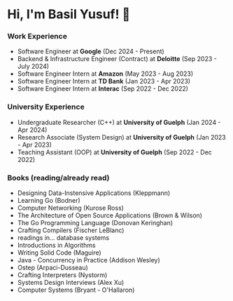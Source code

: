 # Hi, I'm Basil Yusuf! 👋


### Work Experience

- Software Engineer at **Google** (Dec 2024 - Present)
- Backend & Infrastructure Engineer (Contract) at **Deloitte** (Sep 2023 - July 2024)
- Software Engineer Intern at **Amazon** (May 2023 - Aug 2023)
- Software Engineer Intern at **TD Bank** (Jan 2023 - Apr 2023)
- Software Engineer Intern at **Interac** (Sep 2022 - Dec 2022)
    
### University Experience

- Undergraduate Researcher (C++) at **University of Guelph** (Jan 2024 - Apr 2024)
- Research Associate (System Design) at **University of Guelph** (Jan 2023 - Apr 2023)
- Teaching Assistant (OOP) at **University of Guelph** (Sep 2022 - Dec 2022)

### Books (reading/already read)

- Designing Data-Instensive Applications (Kleppmann)
- Learning Go (Bodner)
- Computer Networking (Kurose Ross)
- The Architecture of Open Source Applications (Brown & Wilson)
- The Go Programming Language (Donovan Keringhan)
- Crafting Compilers (Fischer LeBlanc)
- readings in... database systems
- Introductions in Algorithms
- Writing Solid Code (Maguire)
- Java - Concurrency in Practice (Addison Wesley)
- Ostep (Arpaci-Dusseau)
- Crafting Interpreters (Nystorm)
- Systems Design Interviews (Alex Xu)
- Computer Systems (Bryant - O'Hallaron)
